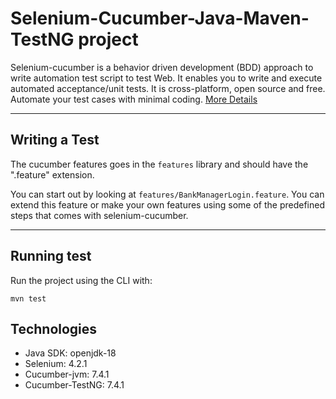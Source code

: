 # Selenium-Cucumber-Java-Maven-TestNG project



Selenium-cucumber is a behavior driven development (BDD) approach to write automation test script to test Web.
It enables you to write and execute automated acceptance/unit tests.
It is cross-platform, open source and free.
Automate your test cases with minimal coding.
[More Details](http://seleniumcucumber.info/)



--------------

## Writing a Test


The cucumber features goes in the `features` library and should have the ".feature" extension.

You can start out by looking at `features/BankManagerLogin.feature`. You can extend this feature or make your own features using some of the predefined steps that comes with selenium-cucumber.


-------
Running test
--------------


Run the project using the CLI with:

```
mvn test
```


## Technologies
* Java SDK:        openjdk-18
* Selenium:		   4.2.1
* Cucumber-jvm:	   7.4.1
* Cucumber-TestNG: 7.4.1




